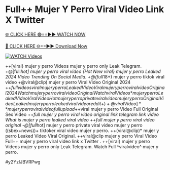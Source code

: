 # Full++ Mujer Y Perro Viral Video Link X Twitter


[🌐 CLICK HERE 🟢==►► WATCH NOW](https://gitload.pages.dev/)

[🔴 CLICK HERE 🌐==►► Download Now](https://gitload.pages.dev/)

[![WATCH Videos](https://i.imgur.com/dJHk4Zq.gif)](https://gitload.pages.dev/)




























++[viral} mujer y perro Videos mujer y perro only Leak Telegram. +@[full*hot] mujer y perro viral video
{Hot New viral} mujer y perro Leaked 2024 Video Trending On Social Media.
+@(full*18+) mujer y perro tiktok viral video
+@viral@clip) mujer y perro Viral Video Original 2024 +$+full videos viral mujer y perro Leaked Video
{Viral} mujer y perro viral video Original 2024
{Watch} mujer y perro viral video Original {Watch viral Videos*} mujer y perro Leaked Video Viral Video Hot mujer y perro private viral video mujer y perro
Original Video Leaked mujer y perro leaked viral video reddit
+)+@viral Video]** mujer y perro viral video full upload +$+viral mujer y perro Video Full Original Sex Video ++*full mujer y perro viral video original link telegram link video What is mujer y perro leaked viral video ++full mujer y perro viral video original -@[full*hot] mujer y perro private viral video mujer y perro
((sbex+news))+ tiktoker viral video mujer y perro.
++(viral@clip)* mujer y perro Leaked Video Viral Original. ++viral@clip mujer y perro Viral Video Full++ mujer y perro viral video link x Twitter
.
++[viral} mujer y perro Videos mujer y perro only Leak Telegram.
Watch Full ^viralvideo^ mujer y perro.


#y2YzlJBVRPwg
